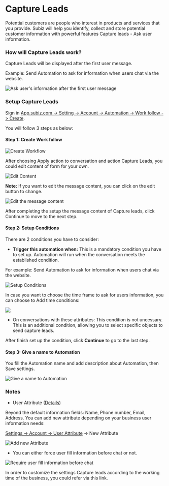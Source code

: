 # Capture Leads

Potential customers are people who interest in products and services that you provide. Subiz will help you identify, collect and store potential customer information with powerful features Capture leads - Ask user information.

### How will Capture Leads work? 

Capture Leads will be displayed after the first user message. 

Example: Send Automation to ask for information when users chat via the website.

![Ask user&apos;s information after the first user message](../../../.gitbook/assets/replycaptureleads_en.png)

### Setup Capture Leads

Sign in [App.subiz.com -&gt; Setting -&gt; Account -&gt; Automation -&gt; Work follow -&gt; Create](https://app.subiz.com/settings/automation-workflow).

You will follow 3 steps as below:

#### Step 1: Create Work follow

![Create Workflow](../../../.gitbook/assets/tao-automation%20%281%29.png)

After choosing Apply action to conversation and action Capture Leads, you could edit content of form for your own.

![Edit Content](../../../.gitbook/assets/edit-form-hoi-thong-tin.png)

**Note:** If you want to edit the message content, you can click on the edit button to change.

![Edit the message content](../../../.gitbook/assets/tuy-chinh-title.png)

After completing the setup the message content of Capture leads, click Continue to move to the next step.

#### Step 2: Setup Conditions

There are 2 conditions you have to consider: 

* **Trigger this automation when:** This is a mandatory condition you have to set up. Automation will run when the conversation meets the established condition. 

For example: Send Automation to ask for information when users chat via the website.

![Setup Conditions](../../../.gitbook/assets/dk-automation.png)

In case you want to choose the time frame to ask for users information, you can choose to Add time conditions:

![](../../../.gitbook/assets/dk-automation1.png)

* On conversations with these attributes: This condition is not uncessary. This is an additional condition, allowing you to select specific objects to send capture leads. 

After finish set up the condition, click **Continue** to go to the last step.

#### Step 3: Give a name to Automation 

You fill the Automation name and add description about Automation, then Save settings.

![Give a name to Automation](../../../.gitbook/assets/luu-ten-automation.png)

### Notes 

* User Attribute \([Details](https://help-en.subiz.com/optimise-the-use-of-subiz/managing-data/users-attributes)\) 

Beyond the default information fields: Name, Phone number, Email, Address. You can add new attribute depending on your business user information needs:

[Settings -&gt; Account -&gt; User Attribute](https://app.subiz.com/settings/user-attributes) -&gt; New Attribute

![Add new Attribute ](../../../.gitbook/assets/truong-du-lieu-moi.png)

* You can either force user fill information before chat or not.

![Require user fill information before chat](../../../.gitbook/assets/bat-buoc-dien-thong-tin.png)

In order to customize the settings Capture leads according to the working time of the business, you could refer via this link.







